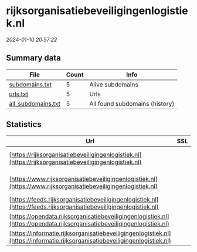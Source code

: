 # rijksorganisatiebeveiligingenlogistiek.nl
*2024-01-10 20:57:22*
## Summary data


| File       | Count | Info |
|------------|-------|------|
|[subdomains.txt](/data/rijksorganisatiebeveiligingenlogistiek.nl/subdomains.txt)|5|Alive subdomains|
|[urls.txt](/data/rijksorganisatiebeveiligingenlogistiek.nl/urls.txt)|5|Urls|
|[all_subdomains.txt](/data/rijksorganisatiebeveiligingenlogistiek.nl/all_subdomains.txt)|5|All found subdomains (history)|


## Statistics


| Url | SSL | Server | Cookie | HSTS | CSP | XFO | XXP | RP | Tech |Title |
|------------|-------|------|------|------|------|------|------|------|------|------|
|[https://rijksorganisatiebeveiligingenlogistiek.nl](https://rijksorganisatiebeveiligingenlogistiek.nl)| |nginx| |:white_check_mark: |:warning: | :white_check_mark: | :white_check_mark: | :white_check_mark: |HSTS Nginx|301 Moved Perman...|
|[https://www.rijksorganisatiebeveiligingenlogistiek.nl](https://www.rijksorganisatiebeveiligingenlogistiek.nl)| |nginx| |:white_check_mark: |:warning: | :white_check_mark: | :white_check_mark: | :white_check_mark: |Bloomreach HSTS Nginx|Home | Rijksorga...|
|[https://feeds.rijksorganisatiebeveiligingenlogistiek.nl](https://feeds.rijksorganisatiebeveiligingenlogistiek.nl)| |nginx| |:white_check_mark: | | :white_check_mark: | :white_check_mark: | :white_check_mark: |HSTS Nginx||
|[https://opendata.rijksorganisatiebeveiligingenlogistiek.nl](https://opendata.rijksorganisatiebeveiligingenlogistiek.nl)| |nginx| |:white_check_mark: | | :white_check_mark: | :white_check_mark: | :white_check_mark: |HSTS Nginx||
|[https://informatie.rijksorganisatiebeveiligingenlogistiek.nl](https://informatie.rijksorganisatiebeveiligingenlogistiek.nl)| |cloudflare| |:white_check_mark: | | | | :white_check_mark: |Cloudflare HSTS|Page Not Found|
